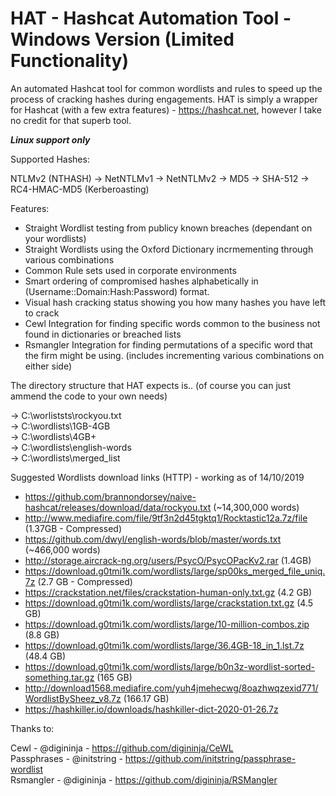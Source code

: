 # HAT - Hashcat Automation Tool - Windows Version (Limited Functionality)
An automated Hashcat tool for common wordlists and rules to speed up the process of cracking hashes during engagements.
HAT is simply a wrapper for Hashcat (with a few extra features) - https://hashcat.net, however I take no credit for that superb tool.

***Linux support only***  

Supported Hashes:

NTLMv2 (NTHASH) -> NetNTLMv1 -> NetNTLMv2 -> MD5 -> SHA-512 -> RC4-HMAC-MD5 (Kerberoasting)


Features:

* Straight Wordlist testing from publicy known breaches (dependant on your wordlists)
* Straight Wordlists using the Oxford Dictionary incrmementing through various combinations
* Common Rule sets used in corporate environments
* Smart ordering of compromised hashes alphabetically in (Username::Domain:Hash:Password) format.
* Visual hash cracking status showing you how many hashes you have left to crack 
* Cewl Integration for finding specific words common to the business not found in dictionaries or breached lists
* Rsmangler Integration for finding permutations of a specific word that the firm might be using. (includes incrementing various combinations on either side)


The directory structure that HAT expects is.. (of course you can just ammend the code to your own needs)

-> C:\worliststs\rockyou.txt  
-> C:\wordlists\1GB-4GB  
-> C:\wordlists\4GB+  
-> C:\wordlists\english-words  
-> C:\wordlists\merged_list

Suggested Wordlists download links (HTTP) - working as of 14/10/2019   
* https://github.com/brannondorsey/naive-hashcat/releases/download/data/rockyou.txt (~14,300,000 words)
* http://www.mediafire.com/file/9tf3n2d45tgktq1/Rocktastic12a.7z/file (1.37GB - Compressed)
* https://github.com/dwyl/english-words/blob/master/words.txt (~466,000 words) 
* http://storage.aircrack-ng.org/users/PsycO/PsycOPacKv2.rar (1.4GB)  
* https://download.g0tmi1k.com/wordlists/large/sp00ks_merged_file_uniq.7z (2.7 GB - Compressed)   
* https://crackstation.net/files/crackstation-human-only.txt.gz (4.2 GB)  
* https://download.g0tmi1k.com/wordlists/large/crackstation.txt.gz (4.5 GB)  
* https://download.g0tmi1k.com/wordlists/large/10-million-combos.zip (8.8 GB)  
* https://download.g0tmi1k.com/wordlists/large/36.4GB-18_in_1.lst.7z (48.4 GB)  
* https://download.g0tmi1k.com/wordlists/large/b0n3z-wordlist-sorted-something.tar.gz (165 GB)  
* http://download1568.mediafire.com/yuh4jmehecwg/8oazhwqzexid771/WordlistBySheez_v8.7z (166.17 GB)
* https://hashkiller.io/downloads/hashkiller-dict-2020-01-26.7z


Thanks to:

Cewl - @digininja         - https://github.com/digininja/CeWL   
Passphrases - @initstring - https://github.com/initstring/passphrase-wordlist   
Rsmangler - @digininja    - https://github.com/digininja/RSMangler   

